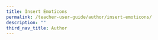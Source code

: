 ```yaml
---
title: Insert Emoticons
permalink: /teacher-user-guide/author/insert-emoticons/
description: ""
third_nav_title: Author
---
```


